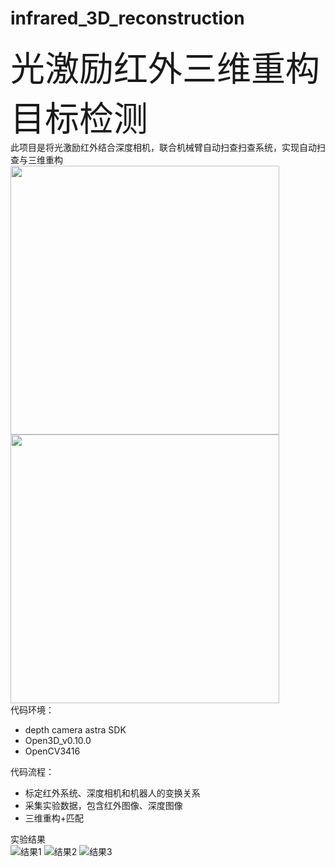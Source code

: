 # infrared_3D_reconstruction
<font style="font-size:55px">光激励红外三维重构目标检测</font><br>
此项目是将光激励红外结合深度相机，联合机械臂自动扫查扫查系统，实现自动扫查与三维重构<br>
<img src="https://user-images.githubusercontent.com/54426524/163543969-5eef0645-95ee-4053-a975-aaa4c35f2fe9.PNG" height="430px">
<img src="https://user-images.githubusercontent.com/54426524/163543973-1bf3b3b7-81a2-4e2a-b0b4-ae56588ca05e.PNG" height="430px"><br>
代码环境：<br>
+ depth camera astra SDK<br>
+ Open3D_v0.10.0<br>
+ OpenCV3416<br>

代码流程：<br>
+ 标定红外系统、深度相机和机器人的变换关系<br>
+ 采集实验数据，包含红外图像、深度图像<br>
+ 三维重构+匹配<br>

实验结果<br>
![结果1](https://user-images.githubusercontent.com/54426524/163544509-78d6ee3d-0d8c-4aca-bc2f-cca8226b957e.PNG)
![结果2](https://user-images.githubusercontent.com/54426524/163544515-513c394e-4ecb-44a9-9a5b-124f0d90bd2a.PNG)
![结果3](https://user-images.githubusercontent.com/54426524/163544521-eaaed732-175a-4793-acda-e93f60a25552.PNG)
